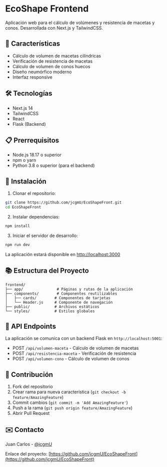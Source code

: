 # EcoShape Frontend

Aplicación web para el cálculo de volúmenes y resistencia de macetas y conos. Desarrollada con Next.js y TailwindCSS.

## 🚀 Características

- Cálculo de volumen de macetas cilíndricas
- Verificación de resistencia de macetas
- Cálculo de volumen de conos huecos
- Diseño neumórfico moderno
- Interfaz responsive

## 🛠 Tecnologías

- Next.js 14
- TailwindCSS
- React
- Flask (Backend)

## 📋 Prerrequisitos

- Node.js 18.17 o superior
- npm o yarn
- Python 3.8 o superior (para el backend)

## 🔧 Instalación

1. Clonar el repositorio:

```bash
git clone https://github.com/jcgmU/EcoShapeFront.git
cd EcoShapeFront
```

2. Instalar dependencias:

```bash
npm install
```

3. Iniciar el servidor de desarrollo:

```bash
npm run dev
```

La aplicación estará disponible en [http://localhost:3000](http://localhost:3000)

## 📚 Estructura del Proyecto

```
frontend/
├── app/               # Páginas y rutas de la aplicación
├── components/        # Componentes reutilizables
│   ├── cards/        # Componentes de tarjetas
│   └── Header.js     # Componente de navegación
├── public/           # Archivos estáticos
└── styles/           # Estilos globales
```

## 🔗 API Endpoints

La aplicación se comunica con un backend Flask en `http://localhost:5001`:

- POST `/api/volumen-maceta` - Cálculo de volumen de macetas
- POST `/api/resistencia-maceta` - Verificación de resistencia
- POST `/api/volumen-cono` - Cálculo de volumen de conos

## 👥 Contribución

1. Fork del repositorio
2. Crear rama para nueva característica (`git checkout -b feature/AmazingFeature`)
3. Commit cambios (`git commit -m 'Add AmazingFeature'`)
4. Push a la rama (`git push origin feature/AmazingFeature`)
5. Abrir Pull Request

## ✉️ Contacto

Juan Carlos - [@jcgmU](https://github.com/jcgmU)

Enlace del proyecto: [https://github.com/jcgmU/EcoShapeFront](https://github.com/jcgmU/EcoShapeFront)
